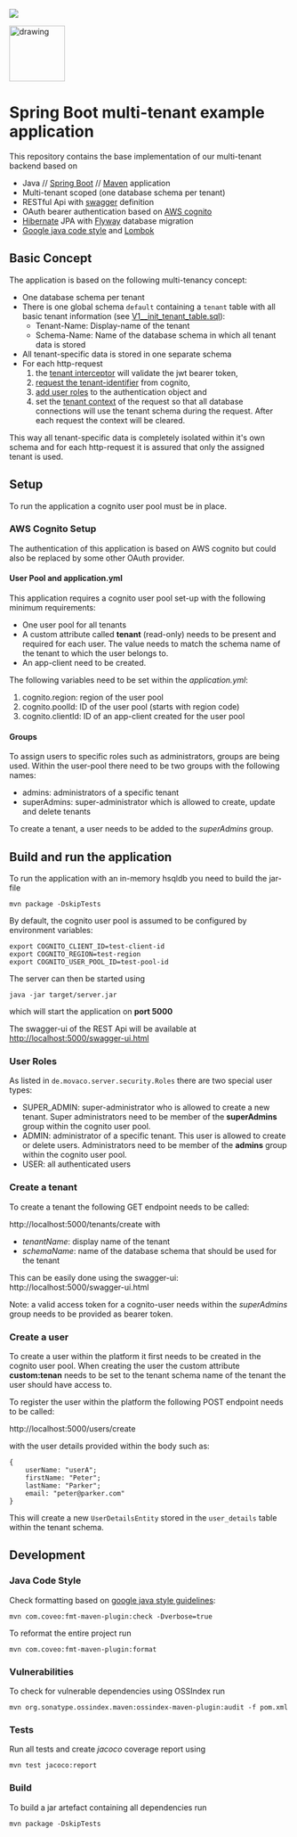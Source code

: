 ![](https://github.com/movaco/spring-boot-aws-multi-tenant-rest-api/workflows/Java%20CI%20with%20Maven/badge.svg)

<img src="https://uploads-ssl.webflow.com/5cea78208cdd0a4c682d34fe/5cea8e5c5d0f4757e89d7426_WortBildMarke_Extended_Movaco_RGB-p-500.png" alt="drawing" width="100"/>

# Spring Boot multi-tenant example application

This repository contains the base implementation of our multi-tenant backend based on

 * Java // [Spring Boot](https://spring.io/projects/spring-boot) // [Maven](https://maven.apache.org/) application
 * Multi-tenant scoped (one database schema per tenant)
 * RESTful Api with [swagger](https://swagger.io/) definition
 * OAuth bearer authentication based on [AWS cognito](https://aws.amazon.com/de/cognito/)
 * [Hibernate](https://hibernate.org/) JPA with [Flyway](https://flywaydb.org/) database migration
 * [Google java code style](https://google.github.io/styleguide/javaguide.html) and [Lombok](https://projectlombok.org/)

## Basic Concept

The application is based on the following multi-tenancy concept:

 * One database schema per tenant
 * There is one global schema `default` containing a `tenant` table with all basic tenant information (see [V1__init_tenant_table.sql](src/main/resources/db/migration/default/V1__init_tenant_table.sql)):
   * Tenant-Name: Display-name of the tenant
   * Schema-Name: Name of the database schema in which all tenant data is stored
 * All tenant-specific data is stored in one separate schema
 * For each http-request 
   1. the [tenant interceptor](src/main/java/de/movaco/server/multi_tenancy/TenantInterceptorAdapter.java) will validate the jwt bearer token,
   2. [request the tenant-identifier](src/main/java/de/movaco/server/security/cognito/CognitoTenantResolver.java) from cognito,
   3. [add user roles](src/main/java/de/movaco/server/security/cognito/CognitoAuthenticationManager.java) to the authentication object and
   3. set the [tenant context](src/main/java/de/movaco/server/multi_tenancy/TenantContext.java) of the request so that all database connections will use the tenant schema during the request. After each request the context will be cleared. 

This way all tenant-specific data is completely isolated within it's own schema and for each http-request it is assured that only the assigned tenant is used.

## Setup

To run the application a cognito user pool must be in place.

### AWS Cognito Setup

The authentication of this application is based on AWS cognito but could also be replaced by some other OAuth provider.

#### User Pool and application.yml

This application requires a cognito user pool set-up with the following minimum requirements:

 * One user pool for all tenants
 * A custom attribute called **tenant** (read-only) needs to be present and required for each user. The value needs to match the schema name of the tenant to which the user belongs to.
 * An app-client need to be created.

The following variables need to be set within the *application.yml*:

 1. cognito.region: region of the user pool
 2. cognito.poolId: ID of the user pool (starts with region code)
 3. cognito.clientId: ID of an app-client created for the user pool


#### Groups

To assign users to specific roles such as administrators, groups are being used.
Within the user-pool there need to be two groups with the following names:

 * admins: administrators of a specific tenant
 * superAdmins: super-administrator which is allowed to create, update and delete tenants

To create a tenant, a user needs to be added to the *superAdmins* group.


## Build and run the application
To run the application with an in-memory hsqldb you need to build the jar-file
```
mvn package -DskipTests
```

By default, the cognito user pool is assumed to be configured by environment variables:

```
export COGNITO_CLIENT_ID=test-client-id
export COGNITO_REGION=test-region
export COGNITO_USER_POOL_ID=test-pool-id
```
The server can then be started using
```
java -jar target/server.jar
```
which will start the application on **port 5000**

The swagger-ui of the REST Api will be available at [http://localhost:5000/swagger-ui.html]()


### User Roles

As listed in `de.movaco.server.security.Roles` there are two special user types:

  * SUPER_ADMIN: super-administrator who is allowed to create a new tenant. Super administrators need to be member of the **superAdmins** group within the cognito user pool.
  * ADMIN: administrator of a specific tenant. This user is allowed to create or delete users. Administrators need to be member of the **admins** group within the cognito user pool.
  * USER: all authenticated users
 
### Create a tenant

To create a tenant the following GET endpoint needs to be called:

http://localhost:5000/tenants/create with 

  * *tenantName*: display name of the tenant
  * *schemaName*: name of the database schema that should be used for the tenant
  
This can be easily done using the swagger-ui:
http://localhost:5000/swagger-ui.html

Note: a valid access token for a cognito-user needs within the *superAdmins* group needs to be provided as bearer token.

### Create a user

To create a user within the platform it first needs to be created in the cognito user pool. When creating the user the custom attribute **custom:tenan** needs to be set to the tenant schema name of the tenant the user should have access to.

To register the user within the platform the following POST endpoint needs to be called:

http://localhost:5000/users/create

with the user details provided within the body such as:

```
{
    userName: "userA";
    firstName: "Peter";
    lastName: "Parker";
    email: "peter@parker.com"
}
```

This will create a new `UserDetailsEntity` stored in the `user_details` table within the tenant schema.

## Development

### Java Code Style

Check formatting based on [google java style guidelines](https://google.github.io/styleguide/javaguide.html):
```
mvn com.coveo:fmt-maven-plugin:check -Dverbose=true
```
To reformat the entire project run

```
mvn com.coveo:fmt-maven-plugin:format
```

### Vulnerabilities

To check for vulnerable dependencies using OSSIndex run
```
mvn org.sonatype.ossindex.maven:ossindex-maven-plugin:audit -f pom.xml
```

### Tests

Run all tests and create *jacoco* coverage report using
```
mvn test jacoco:report
```

### Build

To build a jar artefact containing all dependencies run
```
mvn package -DskipTests
```